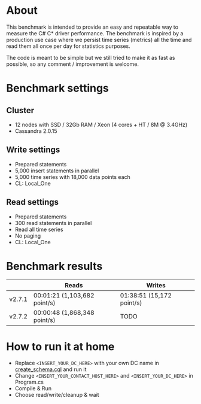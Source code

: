 # About
This benchmark is intended to provide an easy and repeatable way to measure the C# C* driver performance.
The benchmark is inspired by a production use case where we persist time series (metrics) all the time and read them all once per day for statistics purposes.

The code is meant to be simple but we still tried to make it as fast as possible, so any comment / improvement is welcome.


# Benchmark settings
## Cluster
 - 12 nodes with SSD / 32Gb RAM / Xeon (4 cores + HT / 8M @ 3.4GHz)
 - Cassandra 2.0.15

## Write settings
 - Prepared statements
 - 5,000 insert statements in parallel
 - 5,000 time series with 18,000 data points each
 - CL: Local_One

## Read settings
 - Prepared statements
 - 300 read statements in parallel
 - Read all time series
 - No paging
 - CL: Local_One

# Benchmark results

|        | Reads                        | Writes                    |
|--------|------------------------------|---------------------------|
| v2.7.1 | 00:01:21 (1,103,682 point/s) | 01:38:51 (15,172 point/s) |
| v2.7.2 | 00:00:48 (1,868,348 point/s) | TODO                      |
 
# How to run it at home
 - Replace `<INSERT_YOUR_DC_HERE>` with your own DC name in [create_schema.cql](https://github.com/Abc-Arbitrage/cassandra-csharp-benchmark/blob/master/create_schema.cql) and run it
 - Change `<INSERT_YOUR_CONTACT_HOST_HERE>` and `<INSERT_YOUR_DC_HERE>` in Program.cs
 - Compile & Run
 - Choose read/write/cleanup & wait
